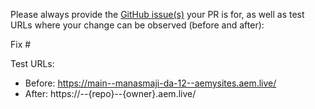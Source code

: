 Please always provide the [GitHub issue(s)](../issues) your PR is for, as well as test URLs where your change can be observed (before and after):

Fix #<gh-issue-id>

Test URLs:
- Before: https://main--manasmaji-da-12--aemysites.aem.live/
- After: https://<branch>--{repo}--{owner}.aem.live/
